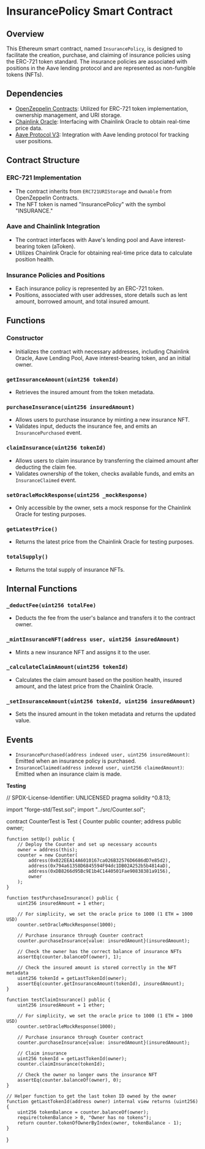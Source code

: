 # InsurancePolicy Smart Contract

## Overview

This Ethereum smart contract, named `InsurancePolicy`, is designed to facilitate the creation, purchase, and claiming of insurance policies using the ERC-721 token standard. The insurance policies are associated with positions in the Aave lending protocol and are represented as non-fungible tokens (NFTs).

## Dependencies

- [OpenZeppelin Contracts](https://github.com/OpenZeppelin/openzeppelin-contracts): Utilized for ERC-721 token implementation, ownership management, and URI storage.
- [Chainlink Oracle](https://docs.chain.link/docs/using-chainlink-reference-contracts): Interfacing with Chainlink Oracle to obtain real-time price data.
- [Aave Protocol V3](https://github.com/aave/aave-protocol): Integration with Aave lending protocol for tracking user positions.

## Contract Structure

### ERC-721 Implementation

- The contract inherits from `ERC721URIStorage` and `Ownable` from OpenZeppelin Contracts.
- The NFT token is named "InsurancePolicy" with the symbol "INSURANCE."

### Aave and Chainlink Integration

- The contract interfaces with Aave's lending pool and Aave interest-bearing token (aToken).
- Utilizes Chainlink Oracle for obtaining real-time price data to calculate position health.

### Insurance Policies and Positions

- Each insurance policy is represented by an ERC-721 token.
- Positions, associated with user addresses, store details such as lent amount, borrowed amount, and total insured amount.

## Functions

### Constructor

- Initializes the contract with necessary addresses, including Chainlink Oracle, Aave Lending Pool, Aave interest-bearing token, and an initial owner.

### `getInsuranceAmount(uint256 tokenId)`

- Retrieves the insured amount from the token metadata.

### `purchaseInsurance(uint256 insuredAmount)`

- Allows users to purchase insurance by minting a new insurance NFT.
- Validates input, deducts the insurance fee, and emits an `InsurancePurchased` event.

### `claimInsurance(uint256 tokenId)`

- Allows users to claim insurance by transferring the claimed amount after deducting the claim fee.
- Validates ownership of the token, checks available funds, and emits an `InsuranceClaimed` event.

### `setOracleMockResponse(uint256 _mockResponse)`

- Only accessible by the owner, sets a mock response for the Chainlink Oracle for testing purposes.

### `getLatestPrice()`

- Returns the latest price from the Chainlink Oracle for testing purposes.

### `totalSupply()`

- Returns the total supply of insurance NFTs.

## Internal Functions

### `_deductFee(uint256 totalFee)`

- Deducts the fee from the user's balance and transfers it to the contract owner.

### `_mintInsuranceNFT(address user, uint256 insuredAmount)`

- Mints a new insurance NFT and assigns it to the user.

### `_calculateClaimAmount(uint256 tokenId)`

- Calculates the claim amount based on the position health, insured amount, and the latest price from the Chainlink Oracle.

### `_setInsuranceAmount(uint256 tokenId, uint256 insuredAmount)`

- Sets the insured amount in the token metadata and returns the updated value.

## Events

- `InsurancePurchased(address indexed user, uint256 insuredAmount)`: Emitted when an insurance policy is purchased.
- `InsuranceClaimed(address indexed user, uint256 claimedAmount)`: Emitted when an insurance claim is made.




**Testing**

// SPDX-License-Identifier: UNLICENSED
pragma solidity ^0.8.13;

import "forge-std/Test.sol";
import "../src/Counter.sol";

contract CounterTest is Test {
    Counter public counter;
    address public owner;

    function setUp() public {
        // Deploy the Counter and set up necessary accounts
        owner = address(this);
        counter = new Counter(
            address(0x022EEA14A6010167ca026B32576D6686dD7e85d2),
            address(0x794a61358D6845594F94dc1DB02A252b5b4814aD),
            address(0xDB8266d95Bc9E1b4C1440501Fae90838381a9156),
            owner
        );
    }

    function testPurchaseInsurance() public {
        uint256 insuredAmount = 1 ether;

        // For simplicity, we set the oracle price to 1000 (1 ETH = 1000 USD)
        counter.setOracleMockResponse(1000);

        // Purchase insurance through Counter contract
        counter.purchaseInsurance{value: insuredAmount}(insuredAmount);

        // Check the owner has the correct balance of insurance NFTs
        assertEq(counter.balanceOf(owner), 1);

        // Check the insured amount is stored correctly in the NFT metadata
        uint256 tokenId = getLastTokenId(owner);
        assertEq(counter.getInsuranceAmount(tokenId), insuredAmount);
    }

    function testClaimInsurance() public {
        uint256 insuredAmount = 1 ether;

        // For simplicity, we set the oracle price to 1000 (1 ETH = 1000 USD)
        counter.setOracleMockResponse(1000);

        // Purchase insurance through Counter contract
        counter.purchaseInsurance{value: insuredAmount}(insuredAmount);

        // Claim insurance
        uint256 tokenId = getLastTokenId(owner);
        counter.claimInsurance(tokenId);

        // Check the owner no longer owns the insurance NFT
        assertEq(counter.balanceOf(owner), 0);
    }

    // Helper function to get the last token ID owned by the owner
    function getLastTokenId(address owner) internal view returns (uint256) {
        uint256 tokenBalance = counter.balanceOf(owner);
        require(tokenBalance > 0, "Owner has no tokens");
        return counter.tokenOfOwnerByIndex(owner, tokenBalance - 1);
    }
}
